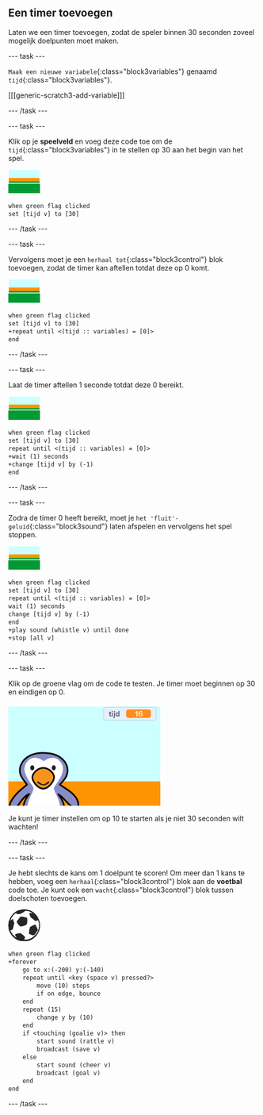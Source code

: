 ## Een timer toevoegen

Laten we een timer toevoegen, zodat de speler binnen 30 seconden zoveel mogelijk doelpunten moet maken.

--- task ---

`Maak een nieuwe variabele`{:class="block3variables"} genaamd `tijd`{:class="block3variables"}.

[[[generic-scratch3-add-variable]]]

--- /task ---

--- task ---

Klik op je __speelveld__ en voeg deze code toe om de `tijd`{:class="block3variables"} in te stellen op 30 aan het begin van het spel.

![speelveld sprite](images/stage-sprite.png)

```blocks3
when green flag clicked
set [tijd v] to [30]
```

--- /task ---

--- task ---

Vervolgens moet je een `herhaal tot`{:class="block3control"} blok toevoegen, zodat de timer kan aftellen totdat deze op 0 komt.

![speelveld sprite](images/stage-sprite.png)

```blocks3
when green flag clicked
set [tijd v] to [30]
+repeat until <(tijd :: variables) = [0]>
end
```

--- /task ---

--- task ---

Laat de timer aftellen 1 seconde totdat deze 0 bereikt.

![speelveld sprite](images/stage-sprite.png)

```blocks3
when green flag clicked
set [tijd v] to [30]
repeat until <(tijd :: variables) = [0]>
+wait (1) seconds
+change [tijd v] by (-1)
end
```

--- /task ---

--- task ---

Zodra de timer 0 heeft bereikt, moet je `het 'fluit'-geluid`{:class="block3sound"} laten afspelen en vervolgens het spel stoppen.

![speelveld sprite](images/stage-sprite.png)

```blocks3
when green flag clicked
set [tijd v] to [30]
repeat until <(tijd :: variables) = [0]>
wait (1) seconds
change [tijd v] by (-1)
end
+play sound (whistle v) until done
+stop [all v]
```

--- /task ---

--- task ---

Klik op de groene vlag om de code te testen. Je timer moet beginnen op 30 en eindigen op 0.

![schermafbeelding](images/goalie-timer-test.png)

Je kunt je timer instellen om op 10 te starten als je niet 30 seconden wilt wachten!

--- /task ---

--- task ---

Je hebt slechts de kans om 1 doelpunt te scoren! Om meer dan 1 kans te hebben, voeg een `herhaal`{:class="block3control"} blok aan de __voetbal__ code toe. Je kunt ook een `wacht`{:class="block3control"} blok tussen doelschoten toevoegen.

![voetbal sprite](images/football-sprite.png)

```blocks3
when green flag clicked
+forever
	go to x:(-200) y:(-140)
	repeat until <key (space v) pressed?>
		move (10) steps
		if on edge, bounce
	end
	repeat (15)
		change y by (10)
	end
	if <touching (goalie v)> then
		start sound (rattle v)
		broadcast (save v)
	else
		start sound (cheer v)
		broadcast (goal v)
	end
end
```

--- /task ---
